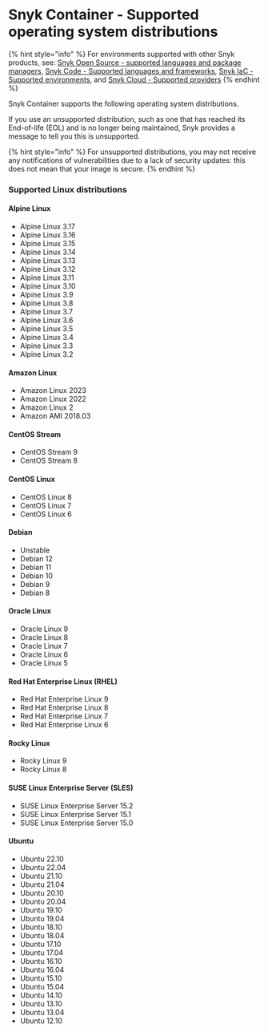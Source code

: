 # Snyk Container - Supported operating system distributions

{% hint style="info" %}
For environments supported with other Snyk products, see: [Snyk Open Source - supported languages and package managers](../scan-application-code/snyk-open-source/snyk-open-source-supported-languages-and-package-managers/), [Snyk Code - Supported languages and frameworks](../scan-application-code/snyk-code/snyk-code-language-and-framework-support.md), [Snyk IaC - Supported environments](../scan-cloud-deployment/snyk-infrastructure-as-code/snyk-iac-supported-environments.md), and [Snyk Cloud - Supported providers](../scan-cloud-deployment/snyk-cloud/snyk-cloud-supported-providers.md)
{% endhint %}

Snyk Container supports the following operating system distributions.

If you use an unsupported distribution, such as one that has reached its End-of-life (EOL) and is no longer being maintained, Snyk provides a message to tell you this is unsupported.

{% hint style="info" %}
For unsupported distributions, you may not receive any notifications of vulnerabilities due to a lack of security updates: this does not mean that your image is secure.
{% endhint %}

### Supported Linux distributions

#### Alpine Linux

* Alpine Linux 3.17
* Alpine Linux 3.16
* Alpine Linux 3.15
* Alpine Linux 3.14
* Alpine Linux 3.13
* Alpine Linux 3.12
* Alpine Linux 3.11
* Alpine Linux 3.10
* Alpine Linux 3.9
* Alpine Linux 3.8
* Alpine Linux 3.7
* Alpine Linux 3.6
* Alpine Linux 3.5
* Alpine Linux 3.4
* Alpine Linux 3.3
* Alpine Linux 3.2

#### Amazon Linux

* Amazon Linux 2023
* Amazon Linux 2022
* Amazon Linux 2
* Amazon AMI 2018.03

#### CentOS Stream

* CentOS Stream 9
* CentOS Stream 8

#### CentOS Linux

* CentOS Linux 8
* CentOS Linux 7
* CentOS Linux 6

#### Debian

* Unstable
* Debian 12
* Debian 11
* Debian 10
* Debian 9
* Debian 8

#### Oracle Linux

* Oracle Linux 9
* Oracle Linux 8
* Oracle Linux 7
* Oracle Linux 6
* Oracle Linux 5

#### Red Hat Enterprise Linux (RHEL)

* Red Hat Enterprise Linux 9
* Red Hat Enterprise Linux 8
* Red Hat Enterprise Linux 7
* Red Hat Enterprise Linux 6

#### Rocky Linux

* Rocky Linux 9
* Rocky Linux 8

#### SUSE Linux Enterprise Server (SLES)

* SUSE Linux Enterprise Server 15.2
* SUSE Linux Enterprise Server 15.1
* SUSE Linux Enterprise Server 15.0

#### Ubuntu

* Ubuntu 22.10
* Ubuntu 22.04
* Ubuntu 21.10
* Ubuntu 21.04
* Ubuntu 20.10
* Ubuntu 20.04
* Ubuntu 19.10
* Ubuntu 19.04
* Ubuntu 18.10
* Ubuntu 18.04
* Ubuntu 17.10
* Ubuntu 17.04
* Ubuntu 16.10
* Ubuntu 16.04
* Ubuntu 15.10
* Ubuntu 15.04
* Ubuntu 14.10
* Ubuntu 13.10
* Ubuntu 13.04
* Ubuntu 12.10
